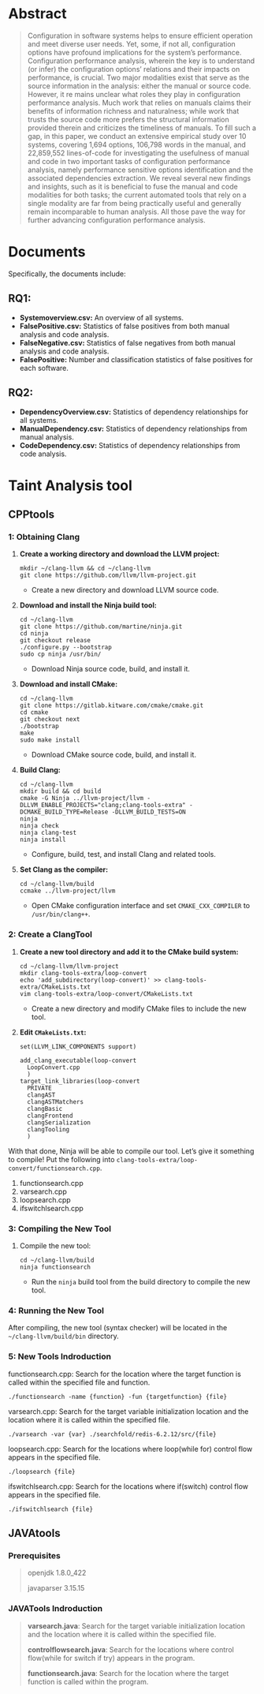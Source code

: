# Abstract

> Configuration in software systems helps to ensure efficient operation and meet diverse user needs. Yet, some, if not all, configuration options have profound implications for the system’s performance. Configuration performance analysis, wherein the key is to understand (or infer) the configuration options’ relations and their impacts on performance, is crucial. Two major modalities exist that serve as the source information in the analysis: either the manual or source code. However, it re mains unclear what roles they play in configuration performance analysis. Much work that relies on manuals claims their benefits of information richness and naturalness; while work that trusts the source code more prefers the structural information provided therein and criticizes the timeliness of manuals. To fill such a gap, in this paper, we conduct an extensive empirical study over 10 systems, covering 1,694 options, 106,798 words in the manual, and 22,859,552 lines-of-code for investigating the usefulness of manual and code in two important tasks of configuration performance analysis, namely performance sensitive options identification and the associated dependencies extraction. We reveal several new findings and insights, such as it is beneficial to fuse the manual and code modalities for both tasks; the current automated tools that rely on a single modality are far from being practically useful and generally remain incomparable to human analysis. All those pave the way for further advancing configuration performance analysis.

# Documents

Specifically, the documents include:

## RQ1:

- **Systemoverview.csv:** An overview of all systems.
- **FalsePositive.csv:** Statistics of false positives from both manual analysis and code analysis.
- **FalseNegative.csv:** Statistics of false negatives from both manual analysis and code analysis.
- **FalsePositive:** Number and classification statistics of false positives for each software.

## RQ2:

- **DependencyOverview.csv:** Statistics of dependency relationships for all systems.
- **ManualDependency.csv:** Statistics of dependency relationships from manual analysis.
- **CodeDependency.csv:** Statistics of dependency relationships from code analysis.

# Taint Analysis tool
## CPPtools
### 1: Obtaining Clang

1. **Create a working directory and download the LLVM project:**

   ```
   mkdir ~/clang-llvm && cd ~/clang-llvm
   git clone https://github.com/llvm/llvm-project.git
   ```

   - Create a new directory and download LLVM source code.

2. **Download and install the Ninja build tool:**

   ```
   cd ~/clang-llvm
   git clone https://github.com/martine/ninja.git
   cd ninja
   git checkout release
   ./configure.py --bootstrap
   sudo cp ninja /usr/bin/
   ```

   - Download Ninja source code, build, and install it.

3. **Download and install CMake:**

   ```
   cd ~/clang-llvm
   git clone https://gitlab.kitware.com/cmake/cmake.git
   cd cmake
   git checkout next
   ./bootstrap
   make
   sudo make install
   ```

   - Download CMake source code, build, and install it.

4. **Build Clang:**

   ```
   cd ~/clang-llvm
   mkdir build && cd build
   cmake -G Ninja ../llvm-project/llvm -DLLVM_ENABLE_PROJECTS="clang;clang-tools-extra" -DCMAKE_BUILD_TYPE=Release -DLLVM_BUILD_TESTS=ON
   ninja
   ninja check
   ninja clang-test
   ninja install
   ```

   - Configure, build, test, and install Clang and related tools.

5. **Set Clang as the compiler:**

   ```
   cd ~/clang-llvm/build
   ccmake ../llvm-project/llvm
   ```

   - Open CMake configuration interface and set `CMAKE_CXX_COMPILER` to `/usr/bin/clang++`.

### 2: Create a ClangTool

1. **Create a new tool directory and add it to the CMake build system:**

   ```
   cd ~/clang-llvm/llvm-project
   mkdir clang-tools-extra/loop-convert
   echo 'add_subdirectory(loop-convert)' >> clang-tools-extra/CMakeLists.txt
   vim clang-tools-extra/loop-convert/CMakeLists.txt
   ```

   - Create a new directory and modify CMake files to include the new tool.

2. **Edit `CMakeLists.txt`:**

   ```
   set(LLVM_LINK_COMPONENTS support)
   
   add_clang_executable(loop-convert
     LoopConvert.cpp
     )
   target_link_libraries(loop-convert
     PRIVATE
     clangAST
     clangASTMatchers
     clangBasic
     clangFrontend
     clangSerialization
     clangTooling
     )
   ```

With that done, Ninja will be able to compile our tool. Let’s give it something to compile! Put the following into `clang-tools-extra/loop-convert/functionsearch.cpp`. 

1. functionsearch.cpp
2. varsearch.cpp
3. loopsearch.cpp
4. ifswitchlsearch.cpp

### 3: Compiling the New Tool

1. Compile the new tool:

   ```
   cd ~/clang-llvm/build
   ninja functionsearch
   ```

   - Run the `ninja` build tool from the build directory to compile the new tool.

### 4: Running the New Tool

After compiling, the new tool (syntax checker) will be located in the `~/clang-llvm/build/bin` directory.

### 5: New Tools Indroduction

functionsearch.cpp: Search for the location where the target function is called within the specified file and function.

```
./functionsearch -name {function} -fun {targetfunction} {file}
```

varsearch.cpp: Search for the target variable initialization location and the location where it is called within the specified file.

```
./varsearch -var {var} ./searchfold/redis-6.2.12/src/{file}
```

loopsearch.cpp:  Search for the locations where loop(while for) control flow appears in the specified file.

```
./loopsearch {file}
```

ifswitchlsearch.cpp: Search for the locations where if(switch) control flow appears in the specified file.

```
./ifswitchlsearch {file}
```
## JAVAtools
### Prerequisites

> openjdk 1.8.0_422
>
> javaparser 3.15.15

### JAVATools Indroduction

> **varsearch.java**: Search for the target variable initialization location and the location where it is called within the specified file.
>
> **controlflowsearch.java**: Search for the locations where control flow(while for switch if try) appears in the program.
>
> **functionsearch.java**: Search for the location where the target function is called within the program.

